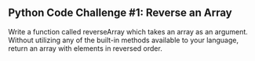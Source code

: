 ## Python Code Challenge #1: Reverse an Array
Write a function called reverseArray which takes an array as an argument. Without utilizing any of the built-in methods available to your language, return an array with elements in reversed order.